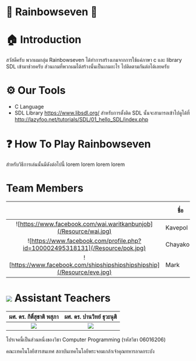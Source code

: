 # 🌈 Rainbowseven 🌈
# 🏠 Introduction
สวัสดีครับ พวกผมกลุ่ม Rainbowseven ได้ทำการสร้างเกมจากการใช้แค่ภาษา c และ library SDL เข้ามาช่วยครับ ส่วนเกมที่พวกผมได้สร้างนั้นเป็นเกมอะไร ไปติดตามกันต่อได้เลยครับ
# ⚙️ Our Tools
* C Language
* SDL Library https://www.libsdl.org/
  สำหรับการตั้งติด SDL นั้นจะสามารถเข้าไปดูได้ที่ http://lazyfoo.net/tutorials/SDL/01_hello_SDL/index.php

# ❓ How To Play Rainbowseven
สำหรับวิธีการเล่นนั้นมีดังต่อไปนี้ lorem lorem lorem lorem

# Team Members
|  |ชื่อ|นามสกุล|GitHub Username|รหัสนักศึกษา|
|:-:|--|------|---------------|---------|
|![https://www.facebook.com/wai.waritkanbunjob](/Resource/wai.jpg)|Kavepol|Khunsri|[@Supermalonz](https://github.com/Supermalonz)|60070003|
|![https://www.facebook.com/profile.php?id=100002495318131](/Resource/pok.jpg)|Chayakorn|Thiankao|[@Chayakorn](https://github.com/Chayakorn)|60070013|
|![https://www.facebook.com/shipshipshipshipshipship](/Resource/eve.jpg)|Mark|Srikosapala|[@yves99](https://github.com/yves99)|60070104|


# ![](/Resources/Team.png) Assistant Teachers
|ผศ. ดร. กิติ์สุชาติ พสุภา|ผศ. ดร. ปานวิทย์ ธุวะนุติ|
|:-:|:-:|
|![](/Resources/AjOng.jpg)|![](/Resources/AjPanwit.jpg)|

โปรเจคนี้เป็นส่วนหนึ่งของวิชา Computer Programming (รหัสวิชา 06016206)

คณะเทคโนโลยีสารสนเทศ สถาบันเทคโนโลยีพระจอมเกล้าเจ้าคุณทหารลาดกระบัง
